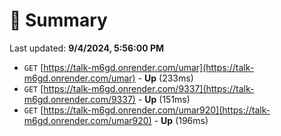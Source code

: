 # 📖 Summary
Last updated: **9/4/2024, 5:56:00 PM**

- `GET` [https://talk-m6gd.onrender.com/umar](https://talk-m6gd.onrender.com/umar) - **Up** (233ms)
- `GET` [https://talk-m6gd.onrender.com/9337](https://talk-m6gd.onrender.com/9337) - **Up** (151ms)
- `GET` [https://talk-m6gd.onrender.com/umar920](https://talk-m6gd.onrender.com/umar920) - **Up** (196ms)
